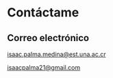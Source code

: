 # Contáctame

## Correo electrónico
[isaac.palma.medina@est.una.ac.cr](mailto:isaac.palma.medina@est.una.ac.cr)

[isaacpalma21@gmail.com](mailto:isaacpalma21@gmail.com)